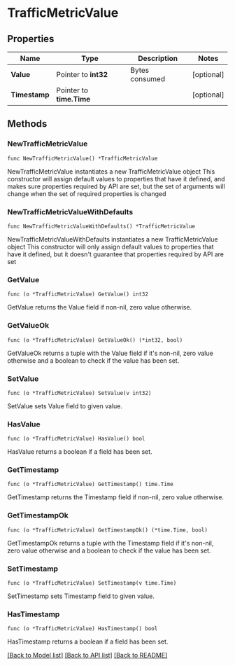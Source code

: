 # TrafficMetricValue

## Properties

Name | Type | Description | Notes
------------ | ------------- | ------------- | -------------
**Value** | Pointer to **int32** | Bytes consumed | [optional] 
**Timestamp** | Pointer to **time.Time** |  | [optional] 

## Methods

### NewTrafficMetricValue

`func NewTrafficMetricValue() *TrafficMetricValue`

NewTrafficMetricValue instantiates a new TrafficMetricValue object
This constructor will assign default values to properties that have it defined,
and makes sure properties required by API are set, but the set of arguments
will change when the set of required properties is changed

### NewTrafficMetricValueWithDefaults

`func NewTrafficMetricValueWithDefaults() *TrafficMetricValue`

NewTrafficMetricValueWithDefaults instantiates a new TrafficMetricValue object
This constructor will only assign default values to properties that have it defined,
but it doesn't guarantee that properties required by API are set

### GetValue

`func (o *TrafficMetricValue) GetValue() int32`

GetValue returns the Value field if non-nil, zero value otherwise.

### GetValueOk

`func (o *TrafficMetricValue) GetValueOk() (*int32, bool)`

GetValueOk returns a tuple with the Value field if it's non-nil, zero value otherwise
and a boolean to check if the value has been set.

### SetValue

`func (o *TrafficMetricValue) SetValue(v int32)`

SetValue sets Value field to given value.

### HasValue

`func (o *TrafficMetricValue) HasValue() bool`

HasValue returns a boolean if a field has been set.

### GetTimestamp

`func (o *TrafficMetricValue) GetTimestamp() time.Time`

GetTimestamp returns the Timestamp field if non-nil, zero value otherwise.

### GetTimestampOk

`func (o *TrafficMetricValue) GetTimestampOk() (*time.Time, bool)`

GetTimestampOk returns a tuple with the Timestamp field if it's non-nil, zero value otherwise
and a boolean to check if the value has been set.

### SetTimestamp

`func (o *TrafficMetricValue) SetTimestamp(v time.Time)`

SetTimestamp sets Timestamp field to given value.

### HasTimestamp

`func (o *TrafficMetricValue) HasTimestamp() bool`

HasTimestamp returns a boolean if a field has been set.


[[Back to Model list]](../README.md#documentation-for-models) [[Back to API list]](../README.md#documentation-for-api-endpoints) [[Back to README]](../README.md)


